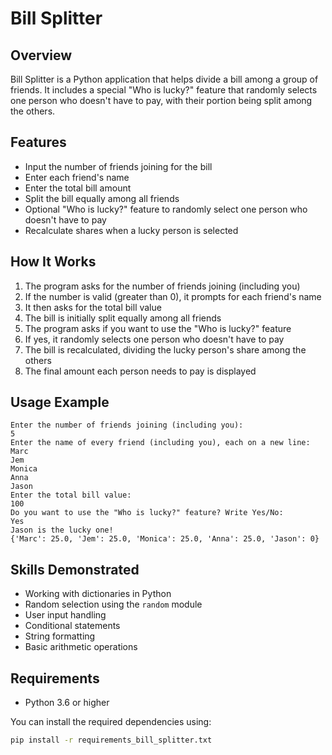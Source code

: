 # Bill Splitter

## Overview
Bill Splitter is a Python application that helps divide a bill among a group of friends. It includes a special "Who is lucky?" feature that randomly selects one person who doesn't have to pay, with their portion being split among the others.

## Features
- Input the number of friends joining for the bill
- Enter each friend's name
- Enter the total bill amount
- Split the bill equally among all friends
- Optional "Who is lucky?" feature to randomly select one person who doesn't have to pay
- Recalculate shares when a lucky person is selected

## How It Works
1. The program asks for the number of friends joining (including you)
2. If the number is valid (greater than 0), it prompts for each friend's name
3. It then asks for the total bill value
4. The bill is initially split equally among all friends
5. The program asks if you want to use the "Who is lucky?" feature
6. If yes, it randomly selects one person who doesn't have to pay
7. The bill is recalculated, dividing the lucky person's share among the others
8. The final amount each person needs to pay is displayed

## Usage Example
```
Enter the number of friends joining (including you):
5
Enter the name of every friend (including you), each on a new line:
Marc
Jem
Monica
Anna
Jason
Enter the total bill value:
100
Do you want to use the "Who is lucky?" feature? Write Yes/No:
Yes
Jason is the lucky one!
{'Marc': 25.0, 'Jem': 25.0, 'Monica': 25.0, 'Anna': 25.0, 'Jason': 0}
```

## Skills Demonstrated
- Working with dictionaries in Python
- Random selection using the `random` module
- User input handling
- Conditional statements
- String formatting
- Basic arithmetic operations

## Requirements
- Python 3.6 or higher

You can install the required dependencies using:
```bash
pip install -r requirements_bill_splitter.txt
```